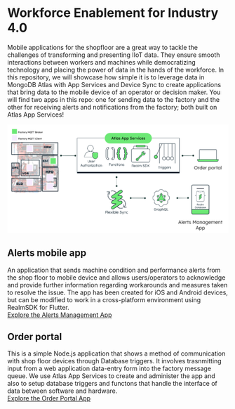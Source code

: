 # Workforce Enablement for Industry 4.0
Mobile applications for the shopfloor are a great way to tackle the challenges of transforming and presenting IIoT data. They ensure smooth interactions between workers and machines while democratizing technology and placing the power of data in the hands of the workforce.
In this repository, we will showcase how simple it is to leverage data in MongoDB Atlas with App Services and Device Sync to create applications that bring data to the mobile device of an operator or decision maker. You will find two apps in this repo: one for sending data to the factory and the other for receiving alerts and notifications from the factory; both built on Atlas App Services!


![Reference Architecture](media/arq.png?raw=true)

## Alerts mobile app
An application that sends machine condition and performance alerts from the shop floor to mobile device and allows users/operators to acknowledge and provide further information regarding workarounds and measures taken to resolve the issue. The app has been created for iOS and Android devices, but can be modified to work in a cross-platform environment using RealmSDK for Flutter.<br>
[Explore the Alerts Management App](https://github.com/mongodb-industry-solutions/WorkforceEnablement/tree/main/Alerts%20mobile%20app)

## Order portal
This is a simple Node.js application that shows a method of communication with shop floor devices through Database triggers. It involves trasnmitting input from a web application data-entry form into the factory message queue. We use Atlas App Services to create and administer the app and also to setup database triggers and functons that handle the interface of data between software and hardware.<br>
[Explore the Order Portal App](https://github.com/mongodb-industry-solutions/WorkforceEnablement/tree/main/Order%20portal)
